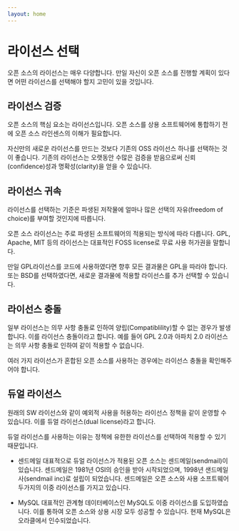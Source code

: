 ```yaml
---
layout: home
---
```

# 라이선스 선택
오픈 소스의 라이선스는 매우 다양합니다. 만일 자신이 오픈 소스를 진행할 계획이 있다면 어떤 라이선스를 선택해야 할지 고민이 있을 것입니다.

## 라이선스 검증
오픈 소스의 핵심 요소는 라이선스입니다. 오픈 소스를 상용 소프트웨어에 통합하기 전에 오픈 소스 라인센스의 이해가 필요합니다.

자신만의 새로운 라이선스를 만드는 것보다 기존의 OSS 라이선스 하나를 선택하는 것이 좋습니다. 기존의 라이선스는 오랫동안 수많은 검증을 받음으로써 신뢰(confidence)성과 명확성(clarity)을 얻을 수 있습니다.

## 라이선스 귀속
라이선스를 선택하는 기준은 파생된 저작물에 얼마나 많은 선택의 자유(freedom of choice)를 부여할 것인지에 따릅니다.

오픈 소스 라이선스는 주로 파생된 소프트웨어의 적용되는 방식에 따라 다릅니다. GPL, Apache, MIT 등의 라이선스는 대표적인 FOSS license로 무료 사용 허가권을 말합니다.

만일 GPL라이선스를 코드에 사용하였다면 향후 모든 결과물은 GPL을 따라야 합니다. 또는 BSD를 선택하였다면, 새로운 결과물에 적용할 라이선스를 추가 선택할 수 있습니다.

## 라이선스 충돌
일부 라이선스는 의무 사항 충돌로 인하여 양립(Compatiblility)할 수 없는 경우가 발생합니다. 이를 라이선스 충돌이라고 합니다. 예를 들어 GPL 2.0과 아파치 2.0 라이선스는 의무 사항 충돌로 인하여 같이 적용할 수 없습니다.

여러 가지 라이선스가 혼합된 오픈 소스를 사용하는 경우에는 라이선스 충돌을 확인해주어야 합니다.

## 듀얼 라이선스
원래의 SW 라이선스와 같이 예외적 사용을 허용하는 라이선스 정책을 같이 운영할 수 있습니다. 이를 듀얼 라이선스(dual license)라고 합니다.

듀얼 라이선스를 사용하는 이유는 정책에 유한한 라이선스를 선택하여 적용할 수 있기 때문입니다.

* 센드메일
대표적으로 듀얼 라이선스가 적용된 오픈 소스는 센드메일(sendmail)이 있습니다. 
센드메일은 1981년 OSI의 승인을 받아 시작되었으며, 1998년 샌드메일 사(sendmail inc)로 설립이 되었습니다. 센드메일은 오픈 소스와 사용 소프트웨어 두가지의 이중 라이선스를 가지고 있습니다.

* MySQL
대표적인 관계형 데이터베이스인 MySQL도 이중 라이선스를 도입하였습니다. 이를 통하여 오픈 소스와 상용 시장 모두 성공할 수 있습니다.
현재 MySQL은 오라클에서 인수되었습니다.


